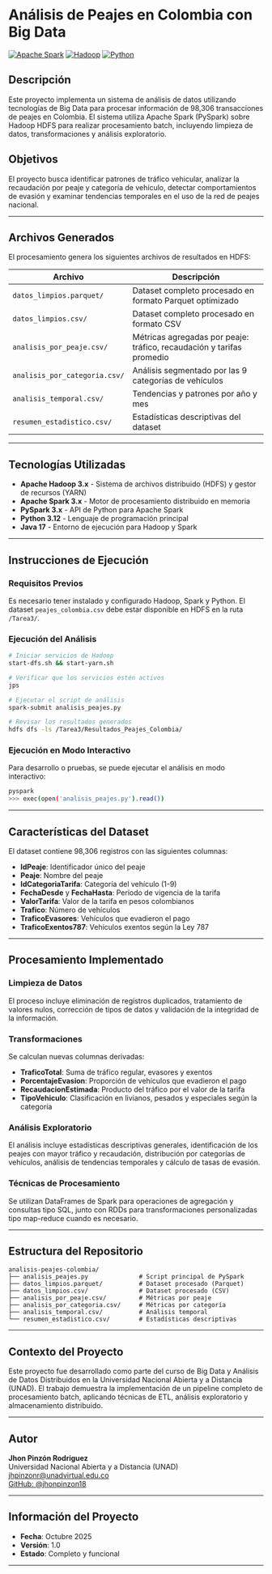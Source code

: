 # Análisis de Peajes en Colombia con Big Data

[![Apache Spark](https://img.shields.io/badge/Apache%20Spark-3.x-E25A1C?style=flat&logo=apache-spark&logoColor=white)](https://spark.apache.org/)
[![Hadoop](https://img.shields.io/badge/Hadoop-3.x-66CCFF?style=flat&logo=apache-hadoop&logoColor=black)](https://hadoop.apache.org/)
[![Python](https://img.shields.io/badge/Python-3.12-3776AB?style=flat&logo=python&logoColor=white)](https://www.python.org/)

## Descripción

Este proyecto implementa un sistema de análisis de datos utilizando tecnologías de Big Data para procesar información de 98,306 transacciones de peajes en Colombia. El sistema utiliza Apache Spark (PySpark) sobre Hadoop HDFS para realizar procesamiento batch, incluyendo limpieza de datos, transformaciones y análisis exploratorio.

## Objetivos

El proyecto busca identificar patrones de tráfico vehicular, analizar la recaudación por peaje y categoría de vehículo, detectar comportamientos de evasión y examinar tendencias temporales en el uso de la red de peajes nacional.

---

## Archivos Generados

El procesamiento genera los siguientes archivos de resultados en HDFS:

| Archivo | Descripción |
|---------|-------------|
| `datos_limpios.parquet/` | Dataset completo procesado en formato Parquet optimizado |
| `datos_limpios.csv/` | Dataset completo procesado en formato CSV |
| `analisis_por_peaje.csv/` | Métricas agregadas por peaje: tráfico, recaudación y tarifas promedio |
| `analisis_por_categoria.csv/` | Análisis segmentado por las 9 categorías de vehículos |
| `analisis_temporal.csv/` | Tendencias y patrones por año y mes |
| `resumen_estadistico.csv/` | Estadísticas descriptivas del dataset |

---

## Tecnologías Utilizadas

- **Apache Hadoop 3.x** - Sistema de archivos distribuido (HDFS) y gestor de recursos (YARN)
- **Apache Spark 3.x** - Motor de procesamiento distribuido en memoria
- **PySpark 3.x** - API de Python para Apache Spark
- **Python 3.12** - Lenguaje de programación principal
- **Java 17** - Entorno de ejecución para Hadoop y Spark

---

## Instrucciones de Ejecución

### Requisitos Previos

Es necesario tener instalado y configurado Hadoop, Spark y Python. El dataset `peajes_colombia.csv` debe estar disponible en HDFS en la ruta `/Tarea3/`.

### Ejecución del Análisis

```bash
# Iniciar servicios de Hadoop
start-dfs.sh && start-yarn.sh

# Verificar que los servicios estén activos
jps

# Ejecutar el script de análisis
spark-submit analisis_peajes.py

# Revisar los resultados generados
hdfs dfs -ls /Tarea3/Resultados_Peajes_Colombia/
```

### Ejecución en Modo Interactivo

Para desarrollo o pruebas, se puede ejecutar el análisis en modo interactivo:

```bash
pyspark
>>> exec(open('analisis_peajes.py').read())
```

---

## Características del Dataset

El dataset contiene 98,306 registros con las siguientes columnas:

- **IdPeaje**: Identificador único del peaje
- **Peaje**: Nombre del peaje
- **IdCategoriaTarifa**: Categoría del vehículo (1-9)
- **FechaDesde** y **FechaHasta**: Período de vigencia de la tarifa
- **ValorTarifa**: Valor de la tarifa en pesos colombianos
- **Trafico**: Número de vehículos
- **TraficoEvasores**: Vehículos que evadieron el pago
- **TraficoExentos787**: Vehículos exentos según la Ley 787

---

## Procesamiento Implementado

### Limpieza de Datos

El proceso incluye eliminación de registros duplicados, tratamiento de valores nulos, corrección de tipos de datos y validación de la integridad de la información.

### Transformaciones

Se calculan nuevas columnas derivadas:
- **TraficoTotal**: Suma de tráfico regular, evasores y exentos
- **PorcentajeEvasion**: Proporción de vehículos que evadieron el pago
- **RecaudacionEstimada**: Producto del tráfico por el valor de la tarifa
- **TipoVehiculo**: Clasificación en livianos, pesados y especiales según la categoría

### Análisis Exploratorio

El análisis incluye estadísticas descriptivas generales, identificación de los peajes con mayor tráfico y recaudación, distribución por categorías de vehículos, análisis de tendencias temporales y cálculo de tasas de evasión.

### Técnicas de Procesamiento

Se utilizan DataFrames de Spark para operaciones de agregación y consultas tipo SQL, junto con RDDs para transformaciones personalizadas tipo map-reduce cuando es necesario.

---

## Estructura del Repositorio

```
analisis-peajes-colombia/
├── analisis_peajes.py              # Script principal de PySpark
├── datos_limpios.parquet/          # Dataset procesado (Parquet)
├── datos_limpios.csv/              # Dataset procesado (CSV)
├── analisis_por_peaje.csv/         # Métricas por peaje
├── analisis_por_categoria.csv/     # Métricas por categoría
├── analisis_temporal.csv/          # Análisis temporal
└── resumen_estadistico.csv/        # Estadísticas descriptivas
```

---

## Contexto del Proyecto

Este proyecto fue desarrollado como parte del curso de Big Data y Análisis de Datos Distribuidos en la Universidad Nacional Abierta y a Distancia (UNAD). El trabajo demuestra la implementación de un pipeline completo de procesamiento batch, aplicando técnicas de ETL, análisis exploratorio y almacenamiento distribuido.

---

## Autor

**Jhon Pinzón Rodriguez**  
Universidad Nacional Abierta y a Distancia (UNAD)  
jhpinzonr@unadvirtual.edu.co  
[GitHub: @jhonpinzon18](https://github.com/jhonpinzon18)

---

## Información del Proyecto

- **Fecha**: Octubre 2025
- **Versión**: 1.0
- **Estado**: Completo y funcional

---
